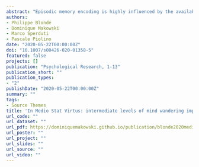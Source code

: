 ```yaml
---
abstract: "Episodic memory encoding is highly influenced by the availability of attentional resources. Mind wandering corresponds to a shift of attention toward task-unrelated thoughts. Few studies, however, have tested this link between memory encoding and mind wandering. The goal of the present work was to systematically investigate the influence of mind wandering during encoding on episodic memory performances in an ecological setting. Fifty-two participants were asked to navigate in a virtual urban environment. During the walk, they encountered different scenes that, unbeknownst to the participants, were target items presented in a subsequent recognition task associated with a Remember–Know–Guess paradigm. Each item triggered, after a random interval, a thought probe assessing current mind wandering. We found a significant linear positive relationship between the ratio of correctly recognized items and the overall mind wandering reported after the task. Moreover, we found a quadratic reversed U-shaped relationship between the probability of giving a ‘Remember’ response and both on-line and mind wandering reported a posteriori. The nearer to the medium value the level of mind wandering was, the higher was the probability to have a recollection-based recognition. Our results indicate that in a complex environment, the highest probability of actually remembering a scene would be when participants present a medium attentional level: neither distracted by inner thoughts nor too focused on the environment. This open attentional state would allow a better global processing of the environment by preventing one’s attention from being captured by internal thoughts or narrowed by an over-focusing on the environment."
authors:
- Philippe Blondé
- Dominique Makowski
- Marco Sperduti
- Pascale Piolino
date: "2020-05-22T00:00:00Z"
doi: "10.1007/s00426-020-01358-5"
featured: false
projects: []
publication: "Psychological Research, 1-13"
publication_short: ""
publication_types:
- "2"
publishDate: "2020-05-22T00:00:00Z"
summary: ""
tags:
- Source Themes
title: 'In Medio Stat Virtus: intermediate levels of mind wandering improve episodic memory encoding in a virtual environment'
url_code: ""
url_dataset: ""
url_pdf: https://dominiquemakowski.github.io/publication/blonde2020medio/blonde2020medio.pdf
url_poster: ""
url_project: ""
url_slides: ""
url_source: ""
url_video: ""
---
```

